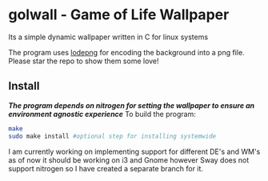 # golwall - Game of Life Wallpaper
Its a simple dynamic wallpaper written in C for linux systems

The program uses [lodepng](https://github.com/lvandeve/lodepng) for encoding the background into a png file.  
Please star the repo to show them some love!

## Install 
***The program depends on nitrogen for setting the wallpaper to ensure an environment agnostic experience***
To build the program:
```bash
make
sudo make install #optional step for installing systemwide
```
I am currently working on implementing support for different DE's and WM's as of now it should be working on i3 and Gnome however Sway does not support nitrogen so I have created a separate branch for it.
